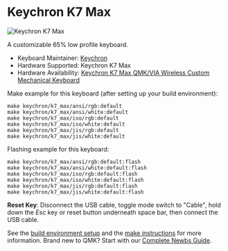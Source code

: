 # Keychron K7 Max

![Keychron K7 Max](https://cdn.shopify.com/s/files/1/0059/0630/1017/t/5/assets/pf-d1ce6496--KeychronK765percentultraslimcompactwirelessmechanicalkeyboardforMacWindowsHotswappablelowprofileGateronMechanicalandOpticalswitchesforMacWindowswithRGBbacklit.jpg?v=1627545535)

A customizable 65% low profile keyboard.

* Keyboard Maintainer: [Keychron](https://github.com/keychron)
* Hardware Supported: Keychron K7 Max
* Hardware Availability: [Keychron K7 Max QMK/VIA Wireless Custom Mechanical Keyboard](https://www.keychron.com/products/keychron-k7-ultra-slim-wireless-mechanical-keyboard)

Make example for this keyboard (after setting up your build environment):

    make keychron/k7_max/ansi/rgb:default
    make keychron/k7_max/ansi/white:default
    make keychron/k7_max/iso/rgb:default
    make keychron/k7_max/iso/white:default
    make keychron/k7_max/jis/rgb:default
    make keychron/k7_max/jis/white:default

Flashing example for this keyboard:

    make keychron/k7_max/ansi/rgb:default:flash
    make keychron/k7_max/ansi/white:default:flash
    make keychron/k7_max/iso/rgb:default:flash
    make keychron/k7_max/iso/white:default:flash
    make keychron/k7_max/jis/rgb:default:flash
    make keychron/k7_max/jis/white:default:flash

**Reset Key**: Disconnect the USB cable, toggle mode switch to "Cable", hold down the *Esc* key or reset button underneath space bar, then connect the USB cable.

See the [build environment setup](https://docs.qmk.fm/#/getting_started_build_tools) and the [make instructions](https://docs.qmk.fm/#/getting_started_make_guide) for more information. Brand new to QMK? Start with our [Complete Newbs Guide](https://docs.qmk.fm/#/newbs).
